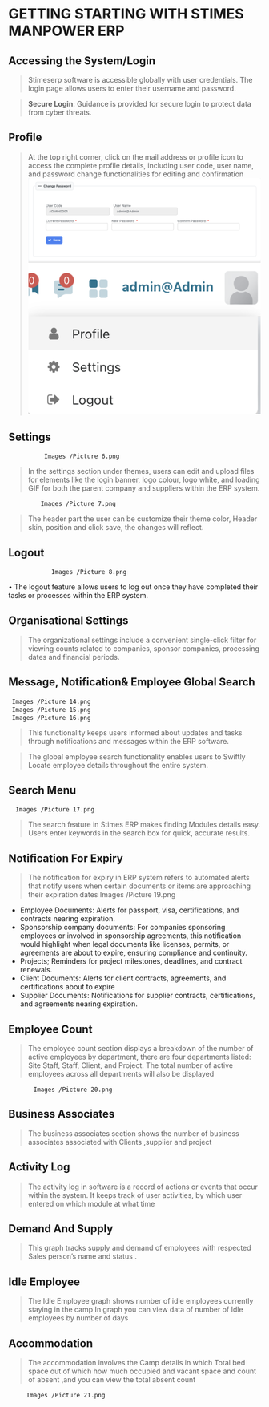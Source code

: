 # GETTING STARTING WITH STIMES MANPOWER  ERP
## Accessing the System/Login

>	Stimeserp software is accessible globally with user credentials. The login page  allows users to enter their username and password.

>	**Secure Login**:
Guidance is provided for secure login to protect data from cyber threats.

## Profile
            
>	At the top right corner, click on the mail address or profile icon to access the complete profile details, including user code, user name, and password change functionalities for editing and confirmation
![alt text](images/profile-setup.png)
![alt text](images/profile-setup,1.png)

## Settings
              Images /Picture 6.png

>In the settings section under themes, users can edit and upload files for elements like the login banner, logo colour, logo white, and loading GIF for both the parent company and suppliers within the ERP system.

             Images /Picture 7.png
>	The header part the user can be customize their theme color, Header skin, position and click save, the changes will reflect. 

## Logout 
                Images /Picture 8.png
•	The logout feature allows users to log out once they have completed their tasks or processes within the ERP system.


## Organisational Settings

>	The organizational settings include a convenient single-click filter for viewing counts related to companies, sponsor companies, processing dates and financial periods. 

## Message, Notification& Employee Global Search 
     Images /Picture 14.png 
     Images /Picture 15.png  
     Images /Picture 16.png

>This functionality keeps users informed about updates and tasks through notifications and messages within the ERP software.

>	The global employee search functionality enables users to Swiftly Locate employee details throughout the entire system.

## Search Menu  
      Images /Picture 17.png
>The search feature in Stimes ERP makes finding Modules details easy. Users enter keywords in the search box for quick, accurate results.


## Notification For Expiry
>The notification for expiry in ERP system refers to automated alerts that notify users when certain documents or items are approaching their expiration dates
Images /Picture 19.png

-	Employee Documents: Alerts for passport, visa, certifications, and contracts nearing expiration.
-	Sponsorship company documents: For companies sponsoring employees or involved in sponsorship agreements, this notification would highlight when legal documents like licenses, permits, or agreements are about to expire, ensuring compliance and continuity.
-	Projects; Reminders for project milestones, deadlines, and contract renewals.
-	Client Documents: Alerts for client contracts, agreements, and certifications about to expire
-	Supplier Documents: Notifications for supplier contracts, certifications, and agreements nearing expiration.

## Employee Count 
>The employee count section displays a breakdown of the number of active employees by department, there are four departments listed: Site Staff, Staff, Client, and Project. The total number of active employees across all departments will also be displayed 

           Images /Picture 20.png

## Business Associates 
>The business associates section shows the number of business associates associated with Clients ,supplier and project


## Activity Log
>The activity log in  software is a record of actions or events that occur within the system. It keeps track of user activities, by which user entered on which module at what time 

## Demand And Supply 
>This graph tracks supply and demand of employees with respected Sales person’s name and status . 
## Idle Employee 
>The Idle Employee graph shows number of idle employees  currently staying in the camp
In graph you can view data of number of Idle employees by number of days 

## Accommodation
>The accommodation involves the Camp details in which Total bed space out of which how much occupied and vacant space and count of absent ,and you can view the total absent count
   
         Images /Picture 21.png
